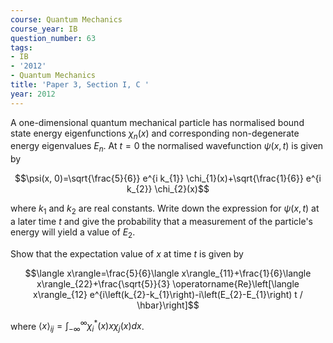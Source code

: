 ```yaml
---
course: Quantum Mechanics
course_year: IB
question_number: 63
tags:
- IB
- '2012'
- Quantum Mechanics
title: 'Paper 3, Section I, C '
year: 2012
---
```




A one-dimensional quantum mechanical particle has normalised bound state energy eigenfunctions $\chi_{n}(x)$ and corresponding non-degenerate energy eigenvalues $E_{n}$. At $t=0$ the normalised wavefunction $\psi(x, t)$ is given by

$$\psi(x, 0)=\sqrt{\frac{5}{6}} e^{i k_{1}} \chi_{1}(x)+\sqrt{\frac{1}{6}} e^{i k_{2}} \chi_{2}(x)$$

where $k_{1}$ and $k_{2}$ are real constants. Write down the expression for $\psi(x, t)$ at a later time $t$ and give the probability that a measurement of the particle's energy will yield a value of $E_{2}$.

Show that the expectation value of $x$ at time $t$ is given by

$$\langle x\rangle=\frac{5}{6}\langle x\rangle_{11}+\frac{1}{6}\langle x\rangle_{22}+\frac{\sqrt{5}}{3} \operatorname{Re}\left[\langle x\rangle_{12} e^{i\left(k_{2}-k_{1}\right)-i\left(E_{2}-E_{1}\right) t / \hbar}\right]$$

where $\langle x\rangle_{i j}=\int_{-\infty}^{\infty} \chi_{i}^{*}(x) x \chi_{j}(x) d x$.